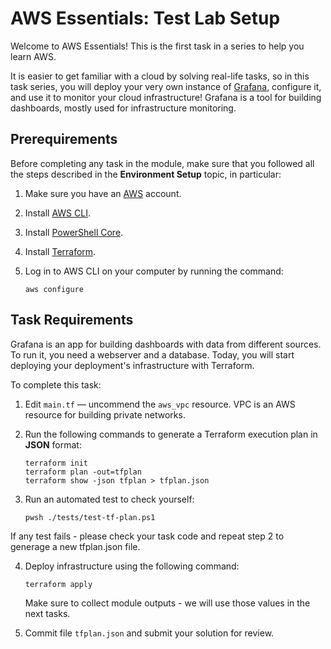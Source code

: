 # AWS Essentials: Test Lab Setup

Welcome to AWS Essentials! This is the first task in a series to help you learn AWS. 

It is easier to get familiar with a cloud by solving real-life tasks, so in this task series, you will deploy your very own instance of [Grafana](https://grafana.com/), configure it, and use it to monitor your cloud infrastructure! Grafana is a tool for building dashboards, mostly used for infrastructure monitoring. 

## Prerequirements

Before completing any task in the module, make sure that you followed all the steps described in the **Environment Setup** topic, in particular: 

1. Make sure you have an [AWS](https://aws.amazon.com/free/) account.

2. Install [AWS CLI](https://docs.aws.amazon.com/cli/latest/userguide/getting-started-install.html).

3. Install [PowerShell Core](https://learn.microsoft.com/en-us/powershell/scripting/install/installing-powershell?view=powershell-7.4).

4. Install [Terraform](https://developer.hashicorp.com/terraform/tutorials/aws-get-started/install-cli).

5. Log in to AWS CLI on your computer by running the command:
   
    ```
    aws configure
    ```

## Task Requirements 

Grafana is an app for building dashboards with data from different sources. To run it, you need a webserver and a database. Today, you will start deploying your deployment's infrastructure with Terraform. 

To complete this task: 

1. Edit `main.tf` — uncommend the `aws_vpc` resource. VPC is an AWS resource for building private networks. 

2. Run the following commands to generate a Terraform execution plan in **JSON** format: 

    ```
    terraform init
    terraform plan -out=tfplan
    terraform show -json tfplan > tfplan.json
    ```

3. Run an automated test to check yourself:
 
    ```
    pwsh ./tests/test-tf-plan.ps1
    ```

If any test fails - please check your task code and repeat step 2 to generage a new tfplan.json file. 

4. Deploy infrastructure using the following command: 
    
    ```
    terraform apply
    ```

    Make sure to collect module outputs - we will use those values in the next tasks. 

5. Commit file `tfplan.json` and submit your solution for review. 
